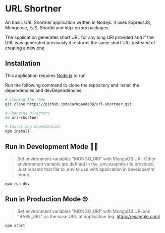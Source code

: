 # URL Shortner

An basic URL Shortner application written in Nodejs. It uses ExpressJS, Mongoose, EJS, ShortId and http-errors packages.

The application generates short URL for any long URl provided and if the URL was generated previously it resturns the same short URL insteaed of creating a new one. 

## Installation

This application requires [Node.js](https://nodejs.org/) to run.

Run the following command to clone the repository and install the dependencies and devDependencies.


```sh
# Cloning the repo
git clone https://github.com/darkpanda08/url-shortner.git

# Changing Directory
cd url-shortner

# Installing dependencies
npm install
```
## Run in Development Mode 👩‍💻
> Set environment variables "MONGO_URI" with MongoDB URI. Other environment variable are defined in the .env.exapmle file provided. Just rename that file to .env to use with application in developemnt mode.
```sh
npm run dev
```

## Run in Production Mode 🌐
> Set environment variables "MONGO_URI" with MongoDB URI and "BASE_URL" as the base URL of application (eg. https://example.com)
```sh
npm start
```